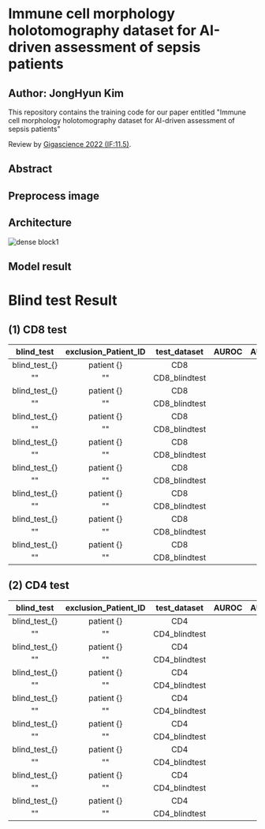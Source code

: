 # Immune cell morphology holotomography dataset for AI-driven assessment of sepsis patients
## Author: JongHyun Kim

This repository contains the training code for our paper entitled "Immune cell morphology holotomography dataset for AI-driven assessment of sepsis patients"

Review by [Gigascience 2022 (IF:11.5)](https://academic.oup.com/gigascience).

## Abstract


## Preprocess image

## Architecture 
![dense block1](https://user-images.githubusercontent.com/83206535/183028019-533bdfda-7379-45c9-a7e9-1f7feeddf4b9.png)

## Model result 


# Blind test Result 
## (1) CD8 test 

|blind_test|exclusion_Patient_ID|test_dataset|AUROC|AUPR|ACC|F1_score|loss
|:---:|:---:|:---:|:---:|:---:|:---:|:---:|:---:|
|blind_test_{}|patient {}|CD8|||||
|""|""|CD8_blindtest|||||
|blind_test_{}|patient {}|CD8|||||
|""|""|CD8_blindtest|||||
|blind_test_{}|patient {}|CD8|||||
|""|""|CD8_blindtest|||||
|blind_test_{}|patient {}|CD8|||||
|""|""|CD8_blindtest|||||
|blind_test_{}|patient {}|CD8|||||
|""|""|CD8_blindtest|||||
|blind_test_{}|patient {}|CD8|||||
|""|""|CD8_blindtest|||||
|blind_test_{}|patient {}|CD8|||||
|""|""|CD8_blindtest|||||
|blind_test_{}|patient {}|CD8|||||
|""|""|CD8_blindtest|||||

## (2) CD4 test 

|blind_test|exclusion_Patient_ID|test_dataset|AUROC|AUPR|ACC|F1_score|loss
|:---:|:---:|:---:|:---:|:---:|:---:|:---:|:---:|
|blind_test_{}|patient {}|CD4|||||
|""|""|CD4_blindtest|||||
|blind_test_{}|patient {}|CD4|||||
|""|""|CD4_blindtest|||||
|blind_test_{}|patient {}|CD4|||||
|""|""|CD4_blindtest|||||
|blind_test_{}|patient {}|CD4|||||
|""|""|CD4_blindtest|||||
|blind_test_{}|patient {}|CD4|||||
|""|""|CD4_blindtest|||||
|blind_test_{}|patient {}|CD4|||||
|""|""|CD4_blindtest|||||
|blind_test_{}|patient {}|CD4|||||
|""|""|CD4_blindtest|||||
|blind_test_{}|patient {}|CD4|||||
|""|""|CD4_blindtest|||||




